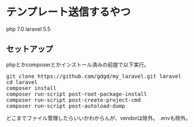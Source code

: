 # テンプレート送信するやつ

php 7.0
laravel 5.5

## セットアップ

phpとかcomposerとかインストール済みの前提で以下実行。

<pre>git clone https://github.com/gdgd/my_laravel.git laravel
cd laravel
composer install
composer run-script post-root-package-install
composer run-script post-create-project-cmd
composer run-script post-autoload-dump
</pre>

どこまでファイル管理したらいいかわからんが、vendorは除外。
.envも除外。

